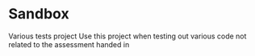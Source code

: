 # Sandbox
Various tests project
Use this project when testing out various code not related to the assessment handed in
